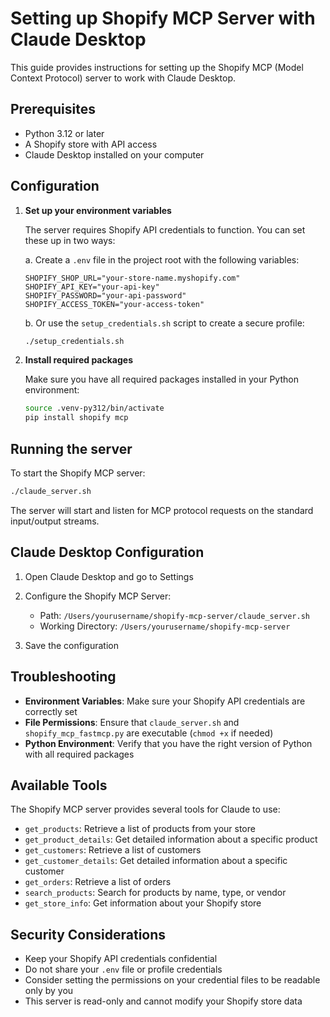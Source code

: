# Setting up Shopify MCP Server with Claude Desktop

This guide provides instructions for setting up the Shopify MCP (Model Context Protocol) server to work with Claude Desktop.

## Prerequisites

- Python 3.12 or later
- A Shopify store with API access
- Claude Desktop installed on your computer

## Configuration

1. **Set up your environment variables**

   The server requires Shopify API credentials to function. You can set these up in two ways:

   a. Create a `.env` file in the project root with the following variables:
   ```
   SHOPIFY_SHOP_URL="your-store-name.myshopify.com"
   SHOPIFY_API_KEY="your-api-key"
   SHOPIFY_PASSWORD="your-api-password"
   SHOPIFY_ACCESS_TOKEN="your-access-token"
   ```

   b. Or use the `setup_credentials.sh` script to create a secure profile:
   ```bash
   ./setup_credentials.sh
   ```

2. **Install required packages**

   Make sure you have all required packages installed in your Python environment:
   ```bash
   source .venv-py312/bin/activate
   pip install shopify mcp
   ```

## Running the server

To start the Shopify MCP server:

```bash
./claude_server.sh
```

The server will start and listen for MCP protocol requests on the standard input/output streams.

## Claude Desktop Configuration

1. Open Claude Desktop and go to Settings

2. Configure the Shopify MCP Server:
   - Path: `/Users/yourusername/shopify-mcp-server/claude_server.sh`
   - Working Directory: `/Users/yourusername/shopify-mcp-server`

3. Save the configuration

## Troubleshooting

- **Environment Variables**: Make sure your Shopify API credentials are correctly set
- **File Permissions**: Ensure that `claude_server.sh` and `shopify_mcp_fastmcp.py` are executable (`chmod +x` if needed)
- **Python Environment**: Verify that you have the right version of Python with all required packages

## Available Tools

The Shopify MCP server provides several tools for Claude to use:

- `get_products`: Retrieve a list of products from your store
- `get_product_details`: Get detailed information about a specific product
- `get_customers`: Retrieve a list of customers
- `get_customer_details`: Get detailed information about a specific customer
- `get_orders`: Retrieve a list of orders
- `search_products`: Search for products by name, type, or vendor
- `get_store_info`: Get information about your Shopify store

## Security Considerations

- Keep your Shopify API credentials confidential
- Do not share your `.env` file or profile credentials
- Consider setting the permissions on your credential files to be readable only by you
- This server is read-only and cannot modify your Shopify store data 